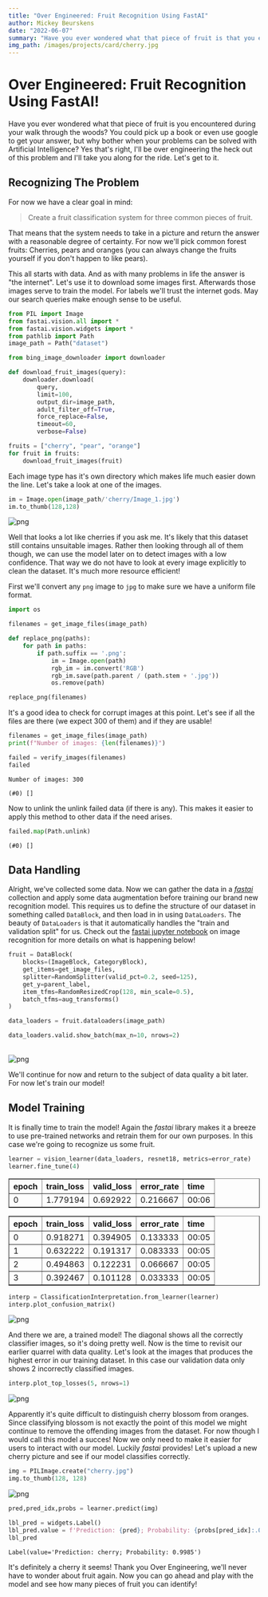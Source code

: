 ```yaml
---
title: "Over Engineered: Fruit Recognition Using FastAI"
author: Mickey Beurskens
date: "2022-06-07"
summary: "Have you ever wondered what that piece of fruit is that you encountered during your walk through the woods?"
img_path: /images/projects/card/cherry.jpg
---
```

# Over Engineered: Fruit Recognition Using FastAI!

Have you ever wondered what that piece of fruit is you encountered during your walk through the woods? You could pick up a book or even use google to get your answer, but why bother when your problems can be solved with Artificial Intelligence? Yes that's right, I'll be over engineering the heck out of this problem and I'll take you along for the ride. Let's get to it.

## Recognizing The Problem
For now we have a clear goal in mind: 

> Create a fruit classification system for three common pieces of fruit. 

That means that the system needs to take in a picture and return the answer with a reasonable degree of certainty. For now we'll pick common forest fruits: Cherries, pears and oranges (you can always change the fruits yourself if you don't happen to like pears).

This all starts with data. And as with many problems in life the answer is "the internet". Let's use it to download some images first. Afterwards those images serve to train the model. For labels we'll trust the internet gods. May our search queries make enough sense to be useful.


```python
from PIL import Image
from fastai.vision.all import *
from fastai.vision.widgets import *
from pathlib import Path
image_path = Path("dataset")
```


```python
from bing_image_downloader import downloader

def download_fruit_images(query):
    downloader.download(
        query, 
        limit=100,
        output_dir=image_path,
        adult_filter_off=True,
        force_replace=False,
        timeout=60,
        verbose=False)

fruits = ["cherry", "pear", "orange"]
for fruit in fruits:
    download_fruit_images(fruit)
```

Each image type has it's own directory which makes life much easier down the line. Let's take a look at one of the images.


```python
im = Image.open(image_path/'cherry/Image_1.jpg')
im.to_thumb(128,128)
```

![png](/images/projects/fruit_recognition_post_files/fruit_recognition_post_4_0.png)
    

Well that looks a lot like cherries if you ask me. It's likely that this dataset still contains unsuitable images. Rather then looking through all of them though, we can use the model later on to detect images with a low confidence. That way we do not have to look at every image explicitly to clean the dataset. It's much more resource efficient!

First we'll convert any `png` image to `jpg` to make sure we have a uniform file format.


```python
import os

filenames = get_image_files(image_path)

def replace_png(paths):
    for path in paths:
        if path.suffix == '.png':
            im = Image.open(path)
            rgb_im = im.convert('RGB')
            rgb_im.save(path.parent / (path.stem + '.jpg'))
            os.remove(path)

replace_png(filenames)
```

It's a good idea to check for corrupt images at this point. Let's see if all the files are there (we expect 300 of them) and if they are usable!


```python
filenames = get_image_files(image_path)
print(f"Number of images: {len(filenames)}")

failed = verify_images(filenames)
failed
```

    Number of images: 300
    
    (#0) []

Now to unlink the unlink failed data (if there is any). This makes it easier to apply this method to other data if the need arises. 


```python
failed.map(Path.unlink)
```


    (#0) []

## Data Handling

Alright, we've collected some data. Now we can gather the data in a [_fastai_ ](https://www.fast.ai) collection and apply some data augmentation before training our brand new recognition model. This requires us to define the structure of our dataset in something called `DataBlock`, and then load in in using `DataLoaders`. The beauty of `DataLoaders` is that it automatically handles the "train and validation split" for us. Check out the [fastai jupyter notebook](https://github.com/fastai/fastbook/blob/master/02_production.ipynb) on image recognition for more details on what is happening below!


```python
fruit = DataBlock(
    blocks=(ImageBlock, CategoryBlock),
    get_items=get_image_files,
    splitter=RandomSplitter(valid_pct=0.2, seed=125),
    get_y=parent_label,
    item_tfms=RandomResizedCrop(128, min_scale=0.5),
    batch_tfms=aug_transforms()
)
```


```python
data_loaders = fruit.dataloaders(image_path)
```


```python
data_loaders.valid.show_batch(max_n=10, nrows=2)
```


​    
![png](/images/projects/fruit_recognition_post_files/fruit_recognition_post_14_0.png)
​    


We'll continue for now and return to the subject of data quality a bit later. For now let's train our model!

## Model Training

It is finally time to train the model! Again the _fastai_ library makes it a breeze to use pre-trained networks and retrain them for our own purposes. In this case we're going to recognize us some fruit.


```python
learner = vision_learner(data_loaders, resnet18, metrics=error_rate)
learner.fine_tune(4)
```

<table border="1" class="dataframe">
  <thead>
    <tr style="text-align: left;">
      <th>epoch</th>
      <th>train_loss</th>
      <th>valid_loss</th>
      <th>error_rate</th>
      <th>time</th>
    </tr>
  </thead>
  <tbody>
    <tr>
      <td>0</td>
      <td>1.779194</td>
      <td>0.692922</td>
      <td>0.216667</td>
      <td>00:06</td>
    </tr>
  </tbody>
</table>

<table border="1" class="dataframe">
  <thead>
    <tr style="text-align: left;">
      <th>epoch</th>
      <th>train_loss</th>
      <th>valid_loss</th>
      <th>error_rate</th>
      <th>time</th>
    </tr>
  </thead>
  <tbody>
    <tr>
      <td>0</td>
      <td>0.918271</td>
      <td>0.394905</td>
      <td>0.133333</td>
      <td>00:05</td>
    </tr>
    <tr>
      <td>1</td>
      <td>0.632222</td>
      <td>0.191317</td>
      <td>0.083333</td>
      <td>00:05</td>
    </tr>
    <tr>
      <td>2</td>
      <td>0.494863</td>
      <td>0.122231</td>
      <td>0.066667</td>
      <td>00:05</td>
    </tr>
    <tr>
      <td>3</td>
      <td>0.392467</td>
      <td>0.101128</td>
      <td>0.033333</td>
      <td>00:05</td>
    </tr>
  </tbody>
</table>


```python
interp = ClassificationInterpretation.from_learner(learner)
interp.plot_confusion_matrix()
```


![png](/images/projects/fruit_recognition_post_files/fruit_recognition_post_18_4.png)
    


And there we are, a trained model! The diagonal shows all the correctly classifier images, so it's doing pretty well. Now is the time to revisit our earlier quarrel with data quality. Let's look at the images that produces the highest error in our training dataset. In this case our validation data only shows 2 incorrectly classified images. 


```python
interp.plot_top_losses(5, nrows=1)
```


![png](/images/projects/fruit_recognition_post_files/fruit_recognition_post_20_2.png)
    


Apparently it's quite difficult to distinguish cherry blossom from oranges. Since classifying blossom is not exactly the point of this model we might continue to remove the offending images from the dataset. For now though I would call this model a succes! Now we only need to make it easier for users to interact with our model. Luckily _fastai_ provides! Let's upload a new cherry picture and see if our model classifies correctly.


```python
img = PILImage.create("cherry.jpg")
img.to_thumb(128, 128)
```


![png](/images/projects/fruit_recognition_post_files/fruit_recognition_post_22_0.png)
    


```python
pred,pred_idx,probs = learner.predict(img)
```

```python
lbl_pred = widgets.Label()
lbl_pred.value = f'Prediction: {pred}; Probability: {probs[pred_idx]:.04f}'
lbl_pred
```


    Label(value='Prediction: cherry; Probability: 0.9985')


It's definitely a cherry it seems! Thank you Over Engineering, we'll never have to wonder about fruit again. Now you can go ahead and play with the model and see how many pieces of fruit you can identify!

